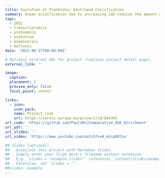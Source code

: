 ```yaml
---
title: Evolution of Planktonic Gastropod Calcification
summary: Ocean acidification due to increasing CO2 reduces the amount of carbonate ions in seawater, putting a wide range of marine calcifiers at risk. Sea butterflies are among the most vulnerable calcifiers since they inhabit the open ocean and make thin shells of calcium carbonate. Genetic tools for these planktonic snails are scarce, making it difficult to predict their future in acidified waters. The Marie Skłodowska-Curie project EPIC aimed at studying the molecular processes by which shell formation evolved in sea butterflies over macroevolutionary scales, and to inform on their potential to adapt under long-term ocean acidification.
tags:
  - EPIC
  - transcriptomics
  - proteomics
  - evolution
  - biominerals
  - molluscs
date: '2022-09-27T00:00:00Z'

# Optional external URL for project (replaces project detail page).
external_link: ''

image:
  caption: 
  placement: 1
  preview_only: false
  focal_point: center

links:
  - icon: 
    icon_pack: 
    name: Project link
    url: https://cordis.europa.eu/project/id/844345
url_code: 'https://github.com/PaulaRS/Comparative_DGE_Enrichment'
url_pdf: ''
url_slides: ''
url_video: 'https://www.youtube.com/watch?v=B_mzspO0Jzw'

## Slides (optional).
##   Associate this project with Markdown slides.
##   Simply enter your slide deck's filename without extension.
##   E.g. `slides = "example-slides"` references `content/slides/example-slides.md`.
##   Otherwise, set `slides = ""`.
##slides: example
---
```


